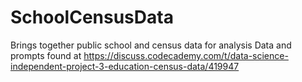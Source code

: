 # SchoolCensusData
Brings together public school and census data for analysis
Data and prompts found at https://discuss.codecademy.com/t/data-science-independent-project-3-education-census-data/419947
